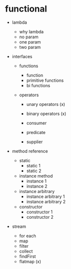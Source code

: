 # functional

- lambda
    - why lambda
    - no param
    - one param
    - two param

- interfaces
    - functions
        - function
        - primitive functions
        - bi functions

    - operators
        - unary operators (x)
        - binary operators (x)

        - consumer
        - predicate
        - supplier

- method reference
    - static
        - static 1
        - static 2
    - instance method
        - instance 1
        - instance 2
    - instance arbitrary
        - instance arbitrary 1
        - instance arbitrary 2
    - constructor
        - constructor 1
        - constructor 2

- stream
    - for each
    - map
    - filter
    - collect
    - findFirst
    - flatmap (x)